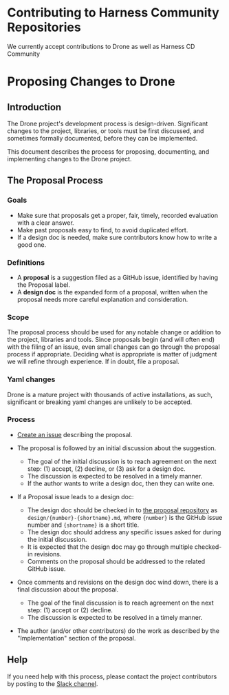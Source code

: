 # Contributing to Harness Community Repositories

We currently accept contributions to Drone as well as Harness CD Community










# Proposing Changes to Drone

## Introduction

The Drone project's development process is design-driven. Significant changes to the project, libraries, or tools must be first discussed, and sometimes formally documented, before they can be implemented.

This document describes the process for proposing, documenting, and implementing changes to the Drone project.

## The Proposal Process

### Goals

- Make sure that proposals get a proper, fair, timely, recorded evaluation with a clear answer.
- Make past proposals easy to find, to avoid duplicated effort.
- If a design doc is needed, make sure contributors know how to write a good one.

### Definitions

- A **proposal** is a suggestion filed as a GitHub issue, identified by having the Proposal label.
- A **design doc** is the expanded form of a proposal, written when the proposal needs more careful explanation and consideration.

### Scope

The proposal process should be used for any notable change or addition to the project, libraries and tools. Since proposals begin (and will often end) with the filing of an issue, even small changes can go through the proposal process if appropriate. Deciding what is appropriate is matter of judgment we will refine through experience. If in doubt, file a proposal.

### Yaml changes

Drone is a mature project with thousands of active installations, as such, significant or breaking yaml changes are unlikely to be accepted.

### Process

- [Create an issue](https://github.com/drone/proposal/issues/new) describing the proposal.

- The proposal is followed by an initial discussion about the suggestion.
	- The goal of the initial discussion is to reach agreement on the next step:
		(1) accept, (2) decline, or (3) ask for a design doc.
	- The discussion is expected to be resolved in a timely manner.
	- If the author wants to write a design doc, then they can write one.

- If a Proposal issue leads to a design doc:
	- The design doc should be checked in to [the proposal repository](https://github.com/drone/proposal/) as `design/{number}-{shortname}.md`, where `{number}` is the GitHub issue number and `{shortname}` is a short title.
	- The design doc should address any specific issues asked for during the initial discussion.
	- It is expected that the design doc may go through multiple checked-in revisions.
	- Comments on the proposal should be addressed to the related GitHub issue.

- Once comments and revisions on the design doc wind down, there is a final discussion about the proposal.
	- The goal of the final discussion is to reach agreement on the next step:
		(1) accept or (2) decline.
	- The discussion is expected to be resolved in a timely manner.

- The author (and/or other contributors) do the work as described by the "Implementation" section of the proposal.

## Help

If you need help with this process, please contact the project contributors by posting
to the [Slack channel](https://join.slack.com/t/harnesscommunity/shared_invite/zt-90wb0w6u-OATJvUBkSDR3W9oYX7D~4A).
